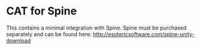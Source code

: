 # CAT for Spine
This contains a minimal integration with Spine. Spine must be purchased separately and can be found here: http://esotericsoftware.com/spine-unity-download